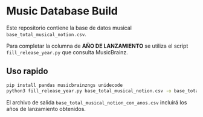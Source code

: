 # Music Database Build

Este repositorio contiene la base de datos musical `base_total_musical_notion.csv`.

Para completar la columna de **AÑO DE LANZAMIENTO** se utiliza el script `fill_release_year.py` que consulta MusicBrainz.

## Uso rapido

```bash
pip install pandas musicbrainzngs unidecode
python3 fill_release_year.py base_total_musical_notion.csv -o base_total_musical_notion_con_anos.csv --sleep 1
```

El archivo de salida `base_total_musical_notion_con_anos.csv` incluirá los años de lanzamiento obtenidos.
